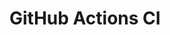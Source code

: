 # GitHub Actions CI




























































































































































































































































































































































































































































































































































































































































































































































































































































































































































































































































































































































































































































































































































































































































































































































































































































































































































































































































































































































































































































































































































































































































































































































































































































































































































































































































































































































































































































































































































































































































































































































































































































































